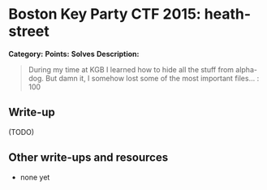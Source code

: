 # Boston Key Party CTF 2015: heath-street

**Category:** 
**Points:** 
**Solves** 
**Description:**

> During my time at KGB I learned how to hide all the stuff from alpha-dog. But damn it, I somehow lost some of the most important files... : 100

## Write-up

(TODO)

## Other write-ups and resources

* none yet
